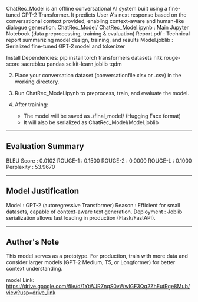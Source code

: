 ChatRec_Model is an offline conversational AI system built using a fine-tuned GPT-2 Transformer.
It predicts User A's next response based on the conversational context provided, enabling context-aware and human-like dialogue generation.
ChatRec_Model/
 ChatRec_Model.ipynb      : Main Jupyter Notebook (data preprocessing, training & evaluation)
 Report.pdf               : Technical report summarizing model design, training, and results
 Model.joblib             : Serialized fine-tuned GPT-2 model and tokenizer
 
Install Dependencies:
  pip install torch transformers datasets nltk rouge-score sacrebleu pandas scikit-learn joblib tqdm

2. Place your conversation dataset (conversationfile.xlsx or .csv) in the working directory.

3. Run ChatRec_Model.ipynb to preprocess, train, and evaluate the model.

4. After training:
   - The model will be saved as ./final_model/ (Hugging Face format)
   - It will also be serialized as ChatRec_Model/Model.joblib

----------------------------------------------------------
Evaluation Summary
----------------------------------------------------------
BLEU Score : 0.0102
ROUGE-1    : 0.1500
ROUGE-2    : 0.0000
ROUGE-L    : 0.1000
Perplexity : 53.9670

----------------------------------------------------------
Model Justification
----------------------------------------------------------
Model  : GPT-2 (autoregressive Transformer)
Reason : Efficient for small datasets, capable of context-aware text generation.
Deployment : Joblib serialization allows fast loading in production (Flask/FastAPI).

----------------------------------------------------------
Author's Note
----------------------------------------------------------
This model serves as a prototype. For production, train with more data and consider
larger models (GPT-2 Medium, T5, or Longformer) for better context understanding.


model Link: https://drive.google.com/file/d/1YtWJRZnqS0vWwlGF3Qq2ZhEutRge8Mub/view?usp=drive_link

